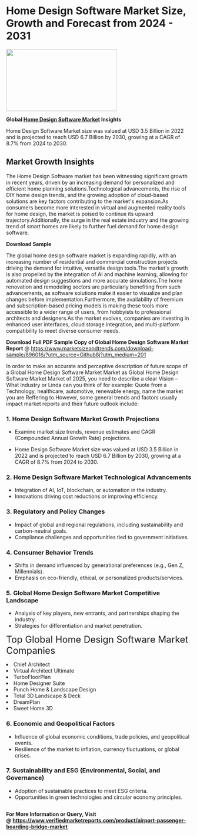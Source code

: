 <H1>Home Design Software Market Size, Growth and Forecast from 2024 - 2031</H1><img class="aligncenter size-medium wp-image-584254" src="https://thirdeyenews.in/wp-content/uploads/2024/09/Global-Market-Research-300x168.jpeg" alt="" width="300" height="168" /><p><strong>Global&nbsp;<a href="https://www.marketsizeandtrends.com/download-sample/896016/?utm_source=Github8j?utm_medium=201">Home Design Software Market</a> Insights</strong></p><p>Home Design Software Market size was valued at USD 3.5 Billion in 2022 and is projected to reach USD 6.7 Billion by 2030, growing at a CAGR of 8.7% from 2024 to 2030.</p><p><h2>Market Growth Insights</h2> <p>The Home Design Software market has been witnessing significant growth in recent years, driven by an increasing demand for personalized and efficient home planning solutions.Technological advancements, the rise of DIY home design trends, and the growing adoption of cloud-based solutions are key factors contributing to the market's expansion.As consumers become more interested in virtual and augmented reality tools for home design, the market is poised to continue its upward trajectory.Additionally, the surge in the real estate industry and the growing trend of smart homes are likely to further fuel demand for home design software.</p> <p><strong>Download Sample</strong></p> <p>The global home design software market is expanding rapidly, with an increasing number of residential and commercial construction projects driving the demand for intuitive, versatile design tools.The market's growth is also propelled by the integration of AI and machine learning, allowing for automated design suggestions and more accurate simulations.The home renovation and remodeling sectors are particularly benefiting from such advancements, as software solutions make it easier to visualize and plan changes before implementation.Furthermore, the availability of freemium and subscription-based pricing models is making these tools more accessible to a wider range of users, from hobbyists to professional architects and designers.As the market evolves, companies are investing in enhanced user interfaces, cloud storage integration, and multi-platform compatibility to meet diverse consumer needs.</p> <p><span class=""><strong>Download Full PDF Sample Copy of Global Home Design Software Market Report</strong> @ <a href="https://www.marketsizeandtrends.com/download-sample/896016/?utm_source=Github8j?utm_medium=201" target="_blank">https://www.marketsizeandtrends.com/download-sample/896016/?utm_source=Github8j?utm_medium=201</a></span></p><p>In order to make an accurate and perceptive description of future scope of a Global&nbsp;Home Design Software Market Market as Global&nbsp;Home Design Software Market Market of 2025, you need to describe a clear Vision &ndash; What Industry or Linda can you think of for example: Quote from a Technology, healthcare, automotive, renewable energy, name the market you are Reffering to.However, some general trends and factors usually impact market reports and their future outlook include:</p><h3>1.&nbsp;<strong>Home Design Software Market Growth Projections</strong></h3><ul><li>Examine market size trends, revenue estimates and CAGR (Compounded Annual Growth Rate) projections.</li><li><p>Home Design Software Market size was valued at USD 3.5 Billion in 2022 and is projected to reach USD 6.7 Billion by 2030, growing at a CAGR of 8.7% from 2024 to 2030.</p></li></ul><h3>2.&nbsp;<strong>Home Design Software Market Technological Advancements</strong></h3><ul><li>Integration of AI, IoT, blockchain, or automation in the industry.</li><li>Innovations driving cost reductions or improving efficiency.</li></ul><h3>3.&nbsp;<strong>Regulatory and Policy Changes</strong></h3><ul><li>Impact of global and regional regulations, including sustainability and carbon-neutral goals.</li><li>Compliance challenges and opportunities tied to government initiatives.</li></ul><h3>4.&nbsp;<strong>Consumer Behavior Trends</strong></h3><ul><li>Shifts in demand influenced by generational preferences (e.g., Gen Z, Millennials).</li><li>Emphasis on eco-friendly, ethical, or personalized products/services.</li></ul><h3>5.&nbsp;<strong>Global Home Design Software Market Competitive Landscape</strong></h3><ul><li>Analysis of key players, new entrants, and partnerships shaping the industry.</li><li>Strategies for differentiation and market penetration.</li></ul><p data-pm-slice="1 1 []"><span style="color: inherit; font-family: inherit; font-size: 25px;">Top Global Home Design Software Market Companies</span></p><div class="" data-test-id=""><p><li>Chief Architect</li><li> Virtual Architect Ultimate</li><li> TurboFloorPlan</li><li> Home Designer Suite</li><li> Punch Home & Landscape Design</li><li> Total 3D Landscape & Deck</li><li> DreamPlan</li><li> Sweet Home 3D</li></p></div><h3>6.&nbsp;<strong>Economic and Geopolitical Factors</strong></h3><ul><li>Influence of global economic conditions, trade policies, and geopolitical events.</li><li>Resilience of the market to inflation, currency fluctuations, or global crises.</li></ul><h3>7.&nbsp;<strong>Sustainability and ESG (Environmental, Social, and Governance)</strong></h3><ul><li>Adoption of sustainable practices to meet ESG criteria.</li><li>Opportunities in green technologies and circular economy principles.</li></ul><h2><strong style="font-size: 14px;">For More Information or Query, Visit @&nbsp;</strong><a style="background-color: #ffffff; font-size: 14px;" href="https://www.marketsizeandtrends.com/report/home-design-software-market-/" target="_blank">https://www.verifiedmarketreports.com/product/airport-passenger-boarding-bridge-market</a></h2>